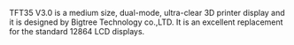 TFT35 V3.0 is a medium size, dual-mode, ultra-clear 3D printer display and it is designed by Bigtree Technology co.,LTD. It is an excellent replacement for the standard 12864 LCD displays.
